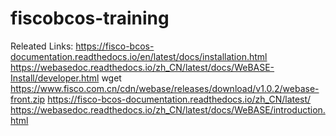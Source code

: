 # fiscobcos-training

Releated Links:
https://fisco-bcos-documentation.readthedocs.io/en/latest/docs/installation.html
https://webasedoc.readthedocs.io/zh_CN/latest/docs/WeBASE-Install/developer.html
wget https://www.fisco.com.cn/cdn/webase/releases/download/v1.0.2/webase-front.zip
https://fisco-bcos-documentation.readthedocs.io/zh_CN/latest/
https://webasedoc.readthedocs.io/zh_CN/latest/docs/WeBASE/introduction.html
